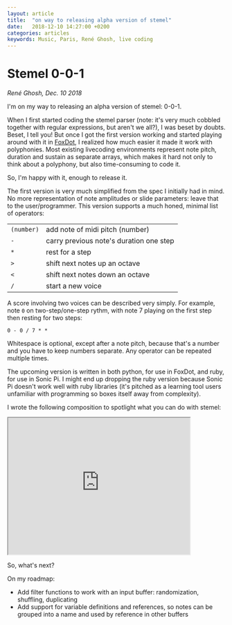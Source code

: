 ```yaml
---
layout: article
title:  "on way to releasing alpha version of stemel"
date:   2018-12-10 14:27:00 +0200
categories: articles
keywords: Music, Paris, René Ghosh, live coding
---
```


# Stemel 0-0-1

_René Ghosh, Dec. 10 2018_

I'm on my way to releasing an alpha version of stemel: 0-0-1.

When I first started coding the stemel parser (note: it's very much cobbled together
with regular expressions, but aren't we all?), I was beset by doubts. Beset, I tell you! 
But once I got the first version working and started playing around with it in 
[FoxDot](http://foxdot.org/), I realized how much easier it made it work with polyphonies. 
Most existing livecoding environments represent note pitch, duration and sustain as 
separate arrays, which makes it hard not only to think about a polyphony, but also time-consuming to code it.

So, I'm happy with it, enough to release it.

The first version is very much simplified from the spec I initially had in mind. 
No more representation of note amplitudes or slide parameters: leave that to the 
user/programmer. This version supports a much honed, minimal list of operators:

|  |  |
| ----| ----|
| `(number)` | add note of midi pitch (number) |
| `-` | carry previous note's duration one step |
| `*` | rest for a step |
| `>` | shift next notes up an octave |
| `<` | shift next notes down an octave |
| `/` | start a new voice |

A score involving two voices can be described very simply. For example, note `0` 
on two-step/one-step rythm, with note 7 playing on the first step then resting for two steps:

```
0 - 0 / 7 * * 
```

Whitespace is optional, except after a note pitch, because that's a number and you 
have to keep numbers separate. Any operator can be repeated multiple times.

The upcoming version is written in both python, for use in FoxDot, and ruby, 
for use in Sonic Pi. I might end up dropping the ruby version because Sonic 
Pi doesn't work well with ruby libraries (it's pitched as a learning tool users 
unfamiliar with programming so boxes itself away from  complexity).

I wrote the following composition to spotlight what you can do with stemel:

<iframe width="420" height="315" src="https://www.youtube.com/embed/K8xmn9BYRTI"></iframe>


So, what's next?

On my roadmap:

- Add filter functions to work with an input buffer: 
randomization, shuffling, duplicating
- Add support for variable definitions and references, so notes can be grouped 
into a name and used by reference in other buffers
